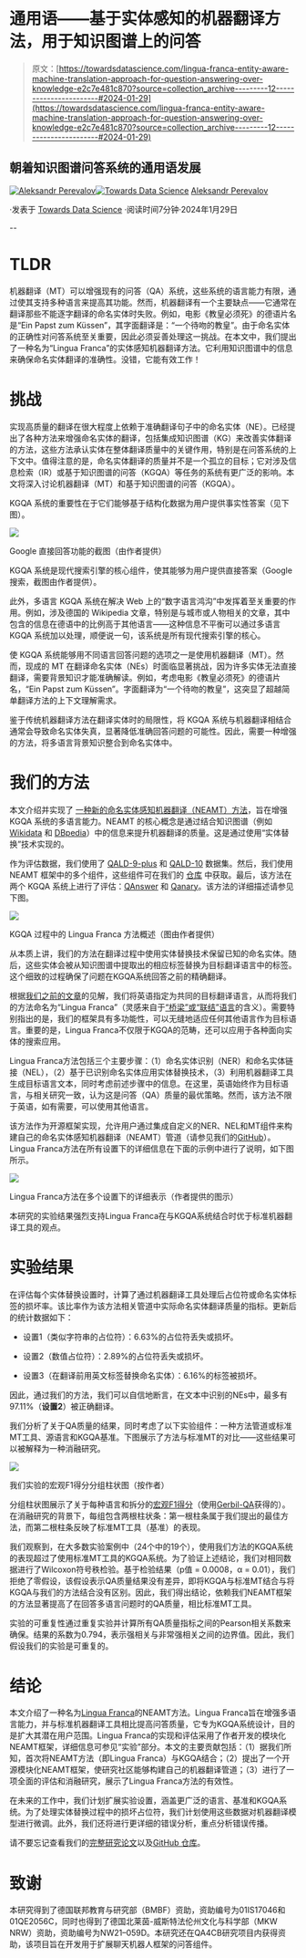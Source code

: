 # 通用语——基于实体感知的机器翻译方法，用于知识图谱上的问答

> 原文：[https://towardsdatascience.com/lingua-franca-entity-aware-machine-translation-approach-for-question-answering-over-knowledge-e2c7e481c870?source=collection_archive---------12-----------------------#2024-01-29](https://towardsdatascience.com/lingua-franca-entity-aware-machine-translation-approach-for-question-answering-over-knowledge-e2c7e481c870?source=collection_archive---------12-----------------------#2024-01-29)

## 朝着知识图谱问答系统的通用语发展

[](https://perevalov.medium.com/?source=post_page---byline--e2c7e481c870--------------------------------)[![Aleksandr Perevalov](../Images/3b2512ac381b1dc2e72ae79d7e14285a.png)](https://perevalov.medium.com/?source=post_page---byline--e2c7e481c870--------------------------------)[](https://towardsdatascience.com/?source=post_page---byline--e2c7e481c870--------------------------------)[![Towards Data Science](../Images/a6ff2676ffcc0c7aad8aaf1d79379785.png)](https://towardsdatascience.com/?source=post_page---byline--e2c7e481c870--------------------------------) [Aleksandr Perevalov](https://perevalov.medium.com/?source=post_page---byline--e2c7e481c870--------------------------------)

·发表于 [Towards Data Science](https://towardsdatascience.com/?source=post_page---byline--e2c7e481c870--------------------------------) ·阅读时间7分钟·2024年1月29日

--

# TLDR

机器翻译（MT）可以增强现有的问答（QA）系统，这些系统的语言能力有限，通过使其支持多种语言来提高其功能。然而，机器翻译有一个主要缺点——它通常在翻译那些不能逐字翻译的命名实体时失败。例如，电影《教皇必须死》的德语片名是“Ein Papst zum Küssen”，其字面翻译是：“一个待吻的教皇”。由于命名实体的正确性对问答系统至关重要，因此必须妥善处理这一挑战。在本文中，我们提出了一种名为“Lingua Franca”的实体感知机器翻译方法。它利用知识图谱中的信息来确保命名实体翻译的准确性。没错，它能有效工作！

# 挑战

实现高质量的翻译在很大程度上依赖于准确翻译句子中的命名实体（NE）。已经提出了各种方法来增强命名实体的翻译，包括集成知识图谱（KG）来改善实体翻译的方法，这些方法承认实体在整体翻译质量中的关键作用，特别是在问答系统的上下文中。值得注意的是，命名实体翻译的质量并不是一个孤立的目标；它对涉及信息检索（IR）或基于知识图谱的问答（KGQA）等任务的系统有更广泛的影响。本文将深入讨论机器翻译（MT）和基于知识图谱的问答（KGQA）。

KGQA 系统的重要性在于它们能够基于结构化数据为用户提供事实性答案（见下图）。

![](../Images/caae9e2754d21389606f63bb4c355ea6.png)

Google 直接回答功能的截图（由作者提供）

KGQA 系统是现代搜索引擎的核心组件，使其能够为用户提供直接答案（Google 搜索，截图由作者提供）。

此外，多语言 KGQA 系统在解决 Web 上的“数字语言鸿沟”中发挥着至关重要的作用。例如，涉及德国的 Wikipedia 文章，特别是与城市或人物相关的文章，其中包含的信息在德语中的比例高于其他语言——这种信息不平衡可以通过多语言 KGQA 系统加以处理，顺便说一句，该系统是所有现代搜索引擎的核心。

使 KGQA 系统能够用不同语言回答问题的选项之一是使用机器翻译（MT）。然而，现成的 MT 在翻译命名实体（NEs）时面临显著挑战，因为许多实体无法直接翻译，需要背景知识才能准确解读。例如，考虑电影《教皇必须死》的德语片名，“Ein Papst zum Küssen”。字面翻译为“一个待吻的教皇”，这突显了超越简单翻译方法的上下文理解需求。

鉴于传统机器翻译方法在翻译实体时的局限性，将 KGQA 系统与机器翻译相结合通常会导致命名实体失真，显著降低准确回答问题的可能性。因此，需要一种增强的方法，将多语言背景知识整合到命名实体中。

# 我们的方法

本文介绍并实现了 [一种新的命名实体感知机器翻译（NEAMT）方法](https://dl.acm.org/doi/abs/10.1145/3587259.3627567)，旨在增强 KGQA 系统的多语言能力。NEAMT 的核心概念是通过结合知识图谱（例如 [Wikidata](https://www.wikidata.org/) 和 [DBpedia](https://www.dbpedia.org/)）中的信息来提升机器翻译的质量。这是通过使用“实体替换”技术实现的。

作为评估数据，我们使用了 [QALD-9-plus](https://github.com/KGQA/qald_9_plus) 和 [QALD-10](https://github.com/KGQA/QALD-10) 数据集。然后，我们使用 NEAMT 框架中的多个组件，这些组件可在我们的 [仓库](https://github.com/dice-group/LFQA) 中获取。最后，该方法在两个 KGQA 系统上进行了评估：[QAnswer](https://qanswer.ai/) 和 [Qanary](https://github.com/WDAqua/Qanary)。该方法的详细描述请参见下图。

![](../Images/d81a519a5003f291a80df6099cf155ee.png)

KGQA 过程中的 Lingua Franca 方法概述（图由作者提供）

从本质上讲，我们的方法在翻译过程中使用实体替换技术保留已知的命名实体。随后，这些实体会被从知识图谱中提取出的相应标签替换为目标翻译语言中的标签。这个细致的过程确保了问题在KGQA系统回答之前的精确翻译。

根据[我们之前的文章](https://medium.com/towards-data-science/can-machine-translation-be-a-reasonable-alternative-for-multilingual-question-answering-systems-242c4674a29b)的见解，我们将英语指定为共同的目标翻译语言，从而将我们的方法命名为“Lingua Franca”（灵感来自于[“桥梁”或“联结”语言](https://en.wikipedia.org/wiki/Lingua_franca)的含义）。需要特别指出的是，我们的框架具有多功能性，可以无缝地适应任何其他语言作为目标语言。重要的是，Lingua Franca不仅限于KGQA的范畴，还可以应用于各种面向实体的搜索应用。

Lingua Franca方法包括三个主要步骤：（1）命名实体识别（NER）和命名实体链接（NEL），（2）基于已识别命名实体应用实体替换技术，（3）利用机器翻译工具生成目标语言文本，同时考虑前述步骤中的信息。在这里，英语始终作为目标语言，与相关研究一致，认为这是问答（QA）质量的最优策略。然而，该方法不限于英语，如有需要，可以使用其他语言。

该方法作为开源框架实现，允许用户通过集成自定义的NER、NEL和MT组件来构建自己的命名实体感知机器翻译（NEAMT）管道（请参见我们的[GitHub](https://github.com/dice-group/LFQA)）。Lingua Franca方法在所有设置下的详细信息在下面的示例中进行了说明，如下图所示。

![](../Images/c85f6e934a700faeaabeec33c9989fb5.png)

Lingua Franca方法在多个设置下的详细表示（作者提供的图示）

本研究的实验结果强烈支持Lingua Franca在与KGQA系统结合时优于标准机器翻译工具的观点。

# 实验结果

在评估每个实体替换设置时，计算了通过机器翻译工具处理后占位符或命名实体标签的损坏率。该比率作为该方法相关管道中实际命名实体翻译质量的指标。更新后的统计数据如下：

+   设置1（类似字符串的占位符）：6.63%的占位符丢失或损坏。

+   设置2（数值占位符）：2.89%的占位符丢失或损坏。

+   设置3（在翻译前用英文标签替换命名实体）：6.16%的标签被损坏。

因此，通过我们的方法，我们可以自信地断言，在文本中识别的NEs中，最多有97.11%（**设置2**）被正确翻译。

我们分析了关于QA质量的结果，同时考虑了以下实验组件：一种方法管道或标准MT工具、源语言和KGQA基准。下图展示了方法与标准MT的对比——这些结果可以被解释为一种消融研究。

![](../Images/abbd8a04dc5e07a2024561c24cf57c03.png)

我们实验的宏观F1得分分组柱状图（按作者）

分组柱状图展示了关于每种语言和拆分的[宏观F1得分](https://en.wikipedia.org/wiki/F-score#:~:text=geometric%20mean.%5B26%5D-,Extension%20to%20multi%2Dclass%20classification,-%5Bedit%5D)（使用[Gerbil-QA](https://gerbil-qa.aksw.org/gerbil/)获得的）。在消融研究的背景下，每组包含两根柱状条：第一根柱条属于我们提出的最佳方法，而第二根柱条反映了标准MT工具（基准）的表现。

我们观察到，在大多数实验案例中（24个中的19个），使用我们方法的KGQA系统的表现超过了使用标准MT工具的KGQA系统。为了验证上述结论，我们对相同数据进行了Wilcoxon符号秩检验。基于检验结果（p值 = 0.0008，α = 0.01），我们拒绝了零假设，该假设表示QA质量结果没有差异，即将KGQA与标准MT结合与将KGQA与我们的方法结合没有区别。因此，我们得出结论，依赖我们NEAMT框架的方法显著提高了在回答多语言问题时的QA质量，相比标准MT工具。

实验的可重复性通过重复实验并计算所有QA质量指标之间的Pearson相关系数来确保。结果的系数为0.794，表示强相关与非常强相关之间的边界值。因此，我们假设我们的实验是可重复的。

# 结论

本文介绍了一种名为[Lingua Franca](https://dl.acm.org/doi/abs/10.1145/3587259.3627567)的NEAMT方法。Lingua Franca旨在增强多语言能力，并与标准机器翻译工具相比提高问答质量，它专为KGQA系统设计，目的是扩大其潜在用户范围。Lingua Franca的实现和评估采用了作者开发的模块化NEAMT框架，详细信息可参见“实验”部分。本文的主要贡献包括：（1）据我们所知，首次将NEAMT方法（即Lingua Franca）与KGQA结合；（2）提出了一个开源模块化NEAMT框架，使研究社区能够构建自己的机器翻译管道；（3）进行了一项全面的评估和消融研究，展示了Lingua Franca方法的有效性。

在未来的工作中，我们计划扩展实验设置，涵盖更广泛的语言、基准和KGQA系统。为了处理实体替换过程中的损坏占位符，我们计划使用这些数据对机器翻译模型进行微调。此外，我们还将进行更详细的错误分析，重点分析错误传播。

请不要忘记查看我们的[完整研究论文](https://dl.acm.org/doi/abs/10.1145/3587259.3627567)以及[GitHub 仓库](https://github.com/dice-group/LFQA)。

# 致谢

本研究得到了德国联邦教育与研究部（BMBF）资助，资助编号为01IS17046和01QE2056C，同时也得到了德国北莱茵-威斯特法伦州文化与科学部（MKW NRW）资助，资助编号为NW21–059D。本研究还在QA4CB研究项目内获得资助，该项目旨在开发用于扩展聊天机器人框架的问答组件。
